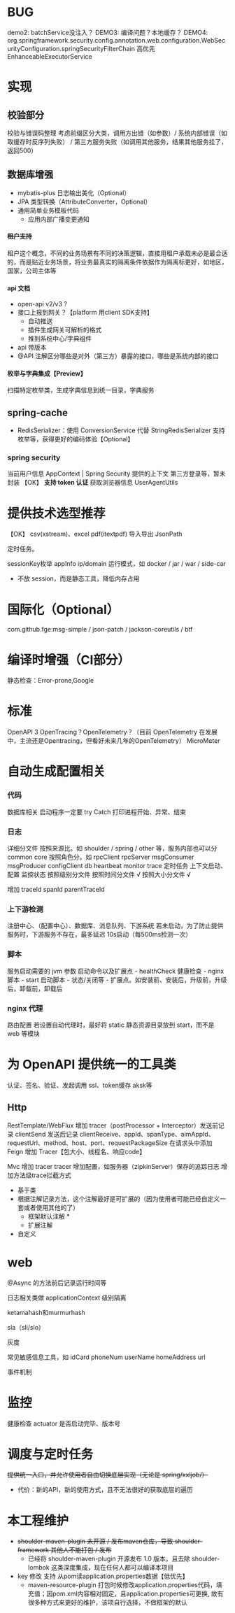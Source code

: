 # BUG
demo2: batchService没注入？
DEMO3: 编译问题？本地缓存？
DEMO4: org.springframework.security.config.annotation.web.configuration.WebSecurityConfiguration.springSecurityFilterChain
高优先 EnhanceableExecutorService

# 实现

## 校验部分

校验与错误码整理
考虑前缀区分大类，调用方出错（如参数）/ 系统内部错误（如取缓存时反序列失败） / 第三方服务失败（如调用其他服务，结果其他服务挂了，返回500）

## 数据库增强

- mybatis-plus 日志输出美化（Optional）
- JPA 类型转换（AttributeConverter，Optional）
- 通用简单业务模板代码
    - 应用内部广播变更通知

#### ~~租户支持~~
租户这个概念，不同的业务场景有不同的决策逻辑，直接用租户承载未必是最合适的，而是贴近业务场景，将业务最真实的隔离条件依据作为隔离标更好，如地区，国家，公司主体等

#### api 文档
- open-api v2/v3 ?
- 接口上报到网关？【platform 用client SDK支持】
    - 自动推送
    - 插件生成网关可解析的格式
    - 推到系统中心/字典组件
- api 带版本
- @API 注解区分哪些是对外（第三方）暴露的接口，哪些是系统内部的接口

#### 枚举与字典集成【Preview】
扫描特定枚举类，生成字典信息到统一目录，字典服务

## spring-cache
- RedisSerializer：使用 ConversionService 代替 StringRedisSerializer 支持枚举等，获得更好的编码体验【Optional】


### spring security

当前用户信息 AppContext | Spring Security 提供的上下文
第三方登录等，暂未封装
【OK】 **支持 token 认证**
获取浏览器信息 UserAgentUtils

# 提供技术选型推荐

【OK】 csv(xstream)、excel pdf(itextpdf) 导入导出 JsonPath

定时任务。

sessionKey枚举 appInfo ip/domain 运行模式，如 docker / jar / war / side-car
- 不放 session，而是静态工具，降低内存占用

# 国际化（Optional）

com.github.fge:msg-simple / json-patch / jackson-coreutils / btf


# 编译时增强（CI部分）

静态检查：Error-prone,Google

# 标准

OpenAPI 3
OpenTracing？OpenTelemetry？（目前 OpenTelemetry 在发展中，主流还是Opentracing，但看好未来几年的OpenTelemetry）
MicroMeter

# 自动生成配置相关

### 代码
数据库相关
启动程序一定要 try Catch 打印进程开始、异常、结束


### 日志

详细分文件 按照来源比。如 shoulder / spring / other 等，服务内部也可以分 common core 按照角色分。如 rpcClient rpcServer msgConsumer msgProducer
configClient db heartbeat monitor trace 定时任务 上下文启动、配置 监控状态 按照级别分文件 按照时间分文件 √ 按照大小分文件 √

增加 traceId spanId parentTraceId

### 上下游检测

注册中心、（配置中心）、数据库、消息队列、下游系统 若未启动，为了防止提供服务时，下游服务不存在，最多延迟 10s启动（每500ms检测一次）

### 脚本

服务启动需要的 jvm 参数 启动命令以及扩展点 - healthCheck 健康检查 - nginx 脚本 - start 启动脚本 - 状态/关闭等 - 扩展点。如安装前、安装后，升级前，升级后，卸载前，卸载后


### nginx 代理
路由配置
若设置自动代理时，最好将 static 静态资源目录放到 start，而不是 web 等模块


# 为 OpenAPI 提供统一的工具类
认证、签名、验证、发起调用 ssl、token缓存 aksk等

## Http

RestTemplate/WebFlux 增加 tracer（postProcessor + Interceptor）发送前记录 clientSend 发送后记录 clientReceive、appId、spanType、aimAppId、requestUrl、method、host、port、requestPackageSize
在请求头中添加
Feign 增加 Tracer【包大小、线程名、响应code】

Mvc 增加 tracer
tracer 增加配置，如服务器（zipkinServer）保存的追踪日志
增加方法级trace拦截方式
- 基于类
- 根据注解记录方法，这个注解最好是可扩展的（因为使用者可能已经自定义一套或者使用其他的了）
    - 框架默认注解 *
    - 扩展注解
- 自定义

# web

@Async 的方法前后记录运行时间等

日志相关类做 applicationContext 级别隔离

ketamahash和murmurhash

sla（sli/slo）

灰度

常见敏感信息工具，如 idCard phoneNum userName homeAddress url

事件机制

# 监控
健康检查 actuator 是否启动完毕、版本号

# 调度与定时任务
~~提供统一入口，并允许使用者自由切换底层实现（无论是 spring/xxljob/）~~
- 代价：新的API，新的使用方式，且不无法很好的获取底层的遍历

# 本工程维护
- ~~shoulder-maven-plugin 未开源 / 发布maven仓库，导致 shoulder-framework 其他人不能打包 / 发布~~
  - 已经将 shoulder-maven-plugin 开源发布 1.0 版本，且去除 shoulder-lombok 这类深度集成，现在任何人都可以编译本项目
- key 修改 支持 从pom读application.properties数据【低优先】
  - maven-resource-plugin 打包时候修改application.properties代码，填充值；因pom.xml内容相对固定，且application.properties可更换, 故有很多种方式来更好的维护，该项自行选择，不做框架的默认
